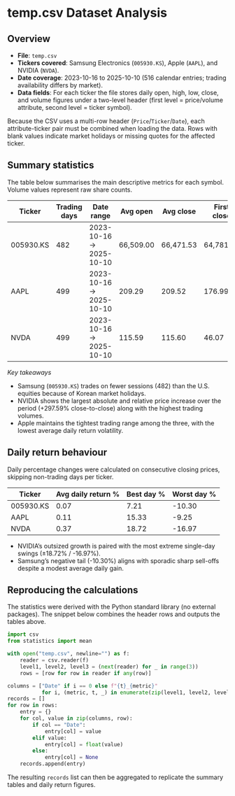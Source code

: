 # temp.csv Dataset Analysis

## Overview
- **File**: `temp.csv`
- **Tickers covered**: Samsung Electronics (`005930.KS`), Apple (`AAPL`), and NVIDIA (`NVDA`).
- **Date coverage**: 2023-10-16 to 2025-10-10 (516 calendar entries; trading availability differs by market).
- **Data fields**: For each ticker the file stores daily open, high, low, close, and volume figures under a two-level header (first level = price/volume attribute, second level = ticker symbol).

Because the CSV uses a multi-row header (`Price`/`Ticker`/`Date`), each attribute-ticker pair must be combined when loading the data. Rows with blank values indicate market holidays or missing quotes for the affected ticker.

## Summary statistics
The table below summarises the main descriptive metrics for each symbol. Volume values represent raw share counts.

|Ticker|Trading days|Date range|Avg open|Avg close|First close|Last close|Close % change|Max high|Min low|Avg volume|Max volume|
|---|---|---|---|---|---|---|---|---|---|---|---|
|005930.KS|482|2023-10-16 → 2025-10-10|66,509.00|66,471.53|64,781.67|94,400.00|45.72%|94,500.00|48,968.97|19,481,204.69|57,691,266.00|
|AAPL|499|2023-10-16 → 2025-10-10|209.29|209.52|176.99|245.27|38.58%|259.24|162.91|56,558,297.39|318,679,900.00|
|NVDA|499|2023-10-16 → 2025-10-10|115.59|115.60|46.07|183.16|297.59%|195.62|39.21|325,122,504.81|1,142,269,000.00|

_Key takeaways_
- Samsung (`005930.KS`) trades on fewer sessions (482) than the U.S. equities because of Korean market holidays.
- NVIDIA shows the largest absolute and relative price increase over the period (+297.59% close-to-close) along with the highest trading volumes.
- Apple maintains the tightest trading range among the three, with the lowest average daily return volatility.

## Daily return behaviour
Daily percentage changes were calculated on consecutive closing prices, skipping non-trading days per ticker.

|Ticker|Avg daily return %|Best day %|Worst day %|
|---|---|---|---|
|005930.KS|0.07|7.21|-10.30|
|AAPL|0.11|15.33|-9.25|
|NVDA|0.37|18.72|-16.97|

- NVIDIA’s outsized growth is paired with the most extreme single-day swings (±18.72% / -16.97%).
- Samsung’s negative tail (-10.30%) aligns with sporadic sharp sell-offs despite a modest average daily gain.

## Reproducing the calculations
The statistics were derived with the Python standard library (no external packages). The snippet below combines the header rows and outputs the tables above.

```python
import csv
from statistics import mean

with open("temp.csv", newline="") as f:
    reader = csv.reader(f)
    level1, level2, level3 = (next(reader) for _ in range(3))
    rows = [row for row in reader if any(row)]

columns = ["Date" if i == 0 else f"{t}_{metric}"
           for i, (metric, t, _) in enumerate(zip(level1, level2, level3))]
records = []
for row in rows:
    entry = {}
    for col, value in zip(columns, row):
        if col == "Date":
            entry[col] = value
        elif value:
            entry[col] = float(value)
        else:
            entry[col] = None
    records.append(entry)
```

The resulting `records` list can then be aggregated to replicate the summary tables and daily return figures.
